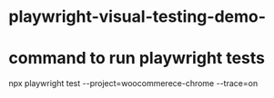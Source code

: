 # playwright-visual-testing-demo-

# command to run playwright tests
npx playwright test --project=woocommerece-chrome --trace=on
